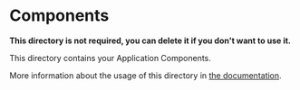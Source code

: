# Components

**This directory is not required, you can delete it if you don't want to use it.**

This directory contains your Application Components.

More information about the usage of this directory in [the documentation](https://windup.app/frameworks/vue-3/directory-structure.html#components).
